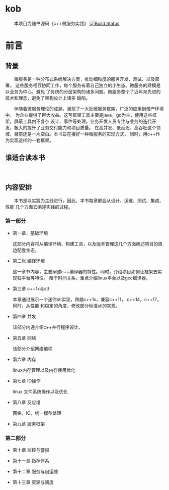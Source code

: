 # kob

&emsp;&emsp;本项目为随书源码《c++微服务实践》
[![Build Status](https://travis-ci.org/gottingen/kob.svg?branch=master)](https://travis-ci.org/gottingen/kob)
# 前言

## 背景
&emsp;&emsp;微服务是一种分布式系统解决方案，推动细粒度的服务开发、测试、以及部署。
这些服务相互协同工作，每个服务有着自己独立的小生态。微服务的建模是以业务为中心，避免
了传统的分层架构的诸多问题。微服务整个了近年来先进的技术和理念，避免了架构设计上诸多
缺陷。

&emsp;&emsp;伴随着微服务理论的成熟，涌现了一大批微服务框架，广泛的应用到僧产环境中，
为企业提供了巨大收益。这写框架工具主要是java，go为主，使用这些框架，屏蔽工具内不复杂
设计、事件等处理。业务开发人员专注与业务的迭代开发，极大的提升了业务交付能力和项目质量。
在高并发、低延迟、高吞吐这个领域，目前还是一片空白。本书旨在接好一种微服务的实现方式，
同时，用c++作为实现这样的一套框架。

## 谁适合读本书

&emsp;&emsp;

## 内容安排

&emsp;&emsp;本书是以实践为主线进行，因此，本书每章都会从设计、运维、测试、集成、性能
几个方面去阐述实践的过程。

### 第一部分

* 第一章，基础环境
    
    这部分内容将从编译环境、构建工具，以及版本管理这几个方面阐述项目的周边配套生态。

* 第二张 编译环境
    
    这一章节内容，主要阐述c++编译器的特性。同时，介绍项目如何让框架去实现狂平台等特性。
    限于时间关系，重点介绍linux平台以及gcc编译器。
    
* 第三章 c++1x与stl
    
    本章通过展示一个迷你stl实现，跨越c++1x，兼容c++11， c++14，c++17。同时，从性能
    和稳定的角度，修改部分标准stl的实现。
    
* 第四章 并发
    
    该部分内通介绍c++并行程序设计。
    
* 第五章 网络
    
    该部分介绍网络编程
    
* 第六章 内存

    linux内存管理以及内存使用优化
    
* 第七章 IO操作
    
    linux 文件系统操作以及优化
    
* 第八章 反应堆

    网络，IO，统一模型处理
    
* 第九章 服务框架

### 第二部分

* 第十章 监控与警报

* 第十一章 指标体系

* 第十二章 服务与自运维

* 第十三章 资源与调度

    
    